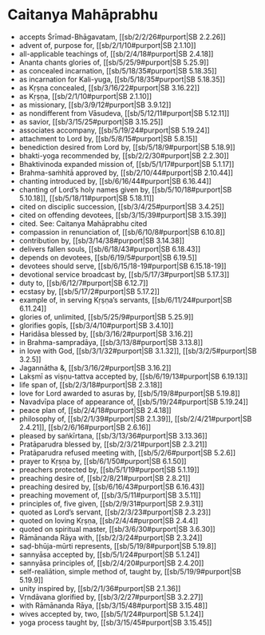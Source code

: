 # Caitanya Mahāprabhu

* accepts Śrīmad-Bhāgavatam, [[sb/2/2/26#purport|SB 2.2.26]]
* advent of, purpose for, [[sb/2/1/10#purport|SB 2.1.10]]
* all-applicable teachings of, [[sb/2/4/18#purport|SB 2.4.18]]
* Ananta chants glories of, [[sb/5/25/9#purport|SB 5.25.9]]
* as concealed incarnation, [[sb/5/18/35#purport|SB 5.18.35]]
* as incarnation for Kali-yuga, [[sb/5/18/35#purport|SB 5.18.35]]
* as Kṛṣṇa concealed, [[sb/3/16/22#purport|SB 3.16.22]]
* as Kṛṣṇa, [[sb/2/1/10#purport|SB 2.1.10]]
* as missionary, [[sb/3/9/12#purport|SB 3.9.12]]
* as nondifferent from Vāsudeva, [[sb/5/12/11#purport|SB 5.12.11]]
* as savior, [[sb/3/15/25#purport|SB 3.15.25]]
* associates accompany, [[sb/5/19/24#purport|SB 5.19.24]]
* attachment to Lord by, [[sb/5/8/15#purport|SB 5.8.15]]
* benediction desired from Lord by, [[sb/5/18/9#purport|SB 5.18.9]]
* bhakti-yoga recommended by, [[sb/2/2/30#purport|SB 2.2.30]]
* Bhaktivinoda expanded mission of, [[sb/5/1/17#purport|SB 5.1.17]]
* Brahma-saṁhitā approved by, [[sb/2/10/44#purport|SB 2.10.44]]
* chanting introduced by, [[sb/6/16/44#purport|SB 6.16.44]]
* chanting of Lord’s holy names given by, [[sb/5/10/18#purport|SB 5.10.18]], [[sb/5/18/11#purport|SB 5.18.11]]
* cited on disciplic succession, [[sb/3/4/25#purport|SB 3.4.25]]
* cited on offending devotees, [[sb/3/15/39#purport|SB 3.15.39]]
* cited. See: Caitanya Mahāprabhu cited
* compassion in renunciation of, [[sb/6/10/8#purport|SB 6.10.8]]
* contribution by, [[sb/3/14/38#purport|SB 3.14.38]]
* delivers fallen souls, [[sb/6/18/43#purport|SB 6.18.43]]
* depends on devotees, [[sb/6/19/5#purport|SB 6.19.5]]
* devotees should serve, [[sb/6/15/18-19#purport|SB 6.15.18-19]]
* devotional service broadcast by, [[sb/5/17/3#purport|SB 5.17.3]]
* duty to, [[sb/6/12/7#purport|SB 6.12.7]]
* ecstasy by, [[sb/5/17/2#purport|SB 5.17.2]]
* example of, in serving Kṛṣṇa’s servants, [[sb/6/11/24#purport|SB 6.11.24]]
* glories of, unlimited, [[sb/5/25/9#purport|SB 5.25.9]]
* glorifies gopīs, [[sb/3/4/10#purport|SB 3.4.10]]
* Haridāsa blessed by, [[sb/3/16/2#purport|SB 3.16.2]]
* in Brahma-sampradāya, [[sb/3/13/8#purport|SB 3.13.8]]
* in love with God, [[sb/3/1/32#purport|SB 3.1.32]], [[sb/3/2/5#purport|SB 3.2.5]]
* Jagannātha &, [[sb/3/16/2#purport|SB 3.16.2]]
* Lakṣmī as viṣṇu-tattva accepted by, [[sb/6/19/13#purport|SB 6.19.13]]
* life span of, [[sb/2/3/18#purport|SB 2.3.18]]
* love for Lord awarded to asuras by, [[sb/5/19/8#purport|SB 5.19.8]]
* Navadvīpa place of appearance of, [[sb/5/19/24#purport|SB 5.19.24]]
* peace plan of, [[sb/2/4/18#purport|SB 2.4.18]]
* philosophy of, [[sb/2/1/39#purport|SB 2.1.39]], [[sb/2/4/21#purport|SB 2.4.21]], [[sb/2/6/16#purport|SB 2.6.16]]
* pleased by saṅkīrtana, [[sb/3/13/36#purport|SB 3.13.36]]
* Pratāparudra blessed by, [[sb/2/3/21#purport|SB 2.3.21]]
* Pratāparudra refused meeting with, [[sb/5/2/6#purport|SB 5.2.6]]
* prayer to Kṛṣṇa by, [[sb/6/1/50#purport|SB 6.1.50]]
* preachers protected by, [[sb/5/1/19#purport|SB 5.1.19]]
* preaching desire of, [[sb/2/8/21#purport|SB 2.8.21]]
* preaching desired by, [[sb/6/16/43#purport|SB 6.16.43]]
* preaching movement of, [[sb/3/5/11#purport|SB 3.5.11]]
* principles of, five given, [[sb/2/9/31#purport|SB 2.9.31]]
* quoted as Lord’s servant, [[sb/2/3/23#purport|SB 2.3.23]]
* quoted on loving Kṛṣṇa, [[sb/2/4/4#purport|SB 2.4.4]]
* quoted on spiritual master, [[sb/3/6/30#purport|SB 3.6.30]]
* Rāmānanda Rāya with, [[sb/2/3/24#purport|SB 2.3.24]]
* saḍ-bhūja-mūrti represents, [[sb/5/19/8#purport|SB 5.19.8]]
* sannyāsa accepted by, [[sb/5/1/24#purport|SB 5.1.24]]
* sannyāsa principles of, [[sb/2/4/20#purport|SB 2.4.20]]
* self-realiātion, simple method of, taught by, [[sb/5/19/9#purport|SB 5.19.9]]
* unity inspired by, [[sb/2/1/36#purport|SB 2.1.36]]
* Vṛndāvana glorified by, [[sb/3/2/27#purport|SB 3.2.27]]
* with Rāmānanda Rāya, [[sb/3/15/48#purport|SB 3.15.48]]
* wives accepted by, two, [[sb/5/1/24#purport|SB 5.1.24]]
* yoga process taught by, [[sb/3/15/45#purport|SB 3.15.45]]
